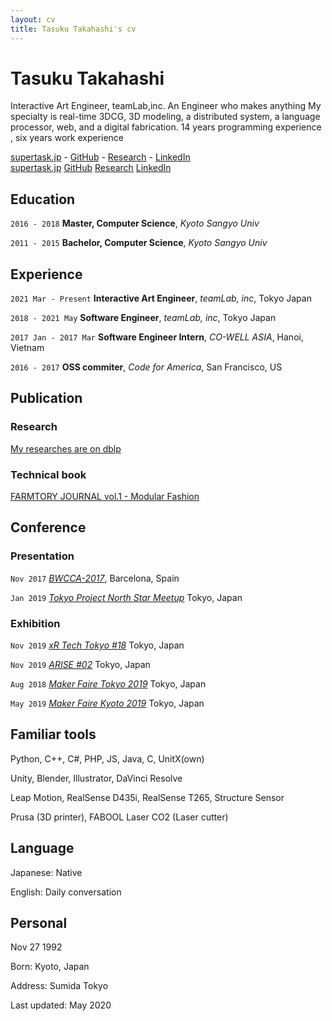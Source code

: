 ```yaml
---
layout: cv
title: Tasuku Takahashi's cv
---
```


# Tasuku Takahashi
Interactive Art Engineer, teamLab,inc. An Engineer who makes anything
My specialty is real-time 3DCG, 3D modeling, a distributed system, a language processor, web, and a digital fabrication. 14 years programming experience , six years work experience


<!--<a href="firstname.lastname@helsinki.fi">firstname.lastname@helsinki.fi</a> - +358 (0)2 941 51617-->
<div id="webaddress" class="only_show_on_web">
  <a href="https://supertask.jp"><i class="fas fa-home"></i> supertask.jp</a> -
  <a href="https://github.com/supertask"><i class="fab fa-github"></i> GitHub</a> -
  <!--<a href="https://medium.com/@pythor"><i class="fab fa-medium"></i> Medium</a><br />-->
  <a href="https://dblp.org/pers/hd/t/Takahashi:Tasuku"><i class="fas fa-university"></i> Research</a> -
  <!--<a href="https://www.youtube.com/channel/UCM7uAAwOleF5AtsEe3x9Qzg"><i class="fab fa-youtube"></i> YouTube</a>-->
  <a href="https://www.linkedin.com/in/supertask/"><i class="fab fa-linkedin"></i> LinkedIn</a><br />
</div>

<div id="webaddress_pdf" class="only_show_on_pdf">
  <a href="https://supertask.jp"><i class="fas fa-home"></i> supertask.jp</a>
  <a href="https://github.com/supertask"><i class="fab fa-github"></i> GitHub</a>
  <!--<a href="https://medium.com/@pythor"><i class="fab fa-medium"></i> Medium</a>-->
  <a href="https://dblp.org/pers/hd/t/Takahashi:Tasuku"><i class="fas fa-university"></i> Research</a>
  <!--<a href="https://www.youtube.com/channel/UCM7uAAwOleF5AtsEe3x9Qzg"><i class="fab fa-youtube"></i> YouTube</a>-->
  <a href="https://www.linkedin.com/in/supertask/"><i class="fab fa-linkedin"></i> LinkedIn</a><br />
</div>

## Education

`2016 - 2018`
**Master, Computer Science**, *Kyoto Sangyo Univ*

`2011 - 2015`
**Bachelor, Computer Science**, *Kyoto Sangyo Univ*

## Experience
`2021 Mar - Present`
**Interactive Art Engineer**, *teamLab, inc*, Tokyo Japan

`2018 - 2021 May`
**Software Engineer**, *teamLab, inc*, Tokyo Japan

`2017 Jan - 2017 Mar`
**Software Engineer Intern**, *CO-WELL ASIA*, Hanoi, Vietnam

`2016 - 2017`
**OSS commiter**, *Code for America*, San Francisco, US


## Publication
### Research
[My researches are on dblp](https://dblp.org/pers/hd/t/Takahashi:Tasuku)

### Technical book
[FARMTORY JOURNAL vol.1 - Modular Fashion](https://farmtory.booth.pm/items/1317978)

## Conference

### Presentation
`Nov 2017`
*[BWCCA-2017](http://voyager.ce.fit.ac.jp/conf/bwcca/2017/)*, Barcelona, Spain

`Jan 2019`
*[Tokyo Project North Star Meetup](https://vrtokyo.connpass.com/event/111295/)* Tokyo, Japan

### Exhibition
`Nov 2019`
*[xR Tech Tokyo #18](https://vrtokyo.connpass.com/event/151017/)* Tokyo, Japan

`Nov 2019`
*[ARISE #02](https://arise2.peatix.com/)* Tokyo, Japan

`Aug 2018`
*[Maker Faire Tokyo 2019](https://makezine.jp/event/makers-mft2019/m0256/)* Tokyo, Japan

`May 2019`
*[Maker Faire Kyoto 2019](https://makezine.jp/event/makers-mfk2019/m0028/)* Tokyo, Japan

## Familiar tools
Python, C++, C#, PHP, JS, Java, C, UnitX(own)

Unity, Blender, Illustrator, DaVinci Resolve

Leap Motion, RealSense D435i, RealSense T265, Structure Sensor

Prusa (3D printer), FABOOL Laser CO2 (Laser cutter)

## Language
Japanese: Native

English: Daily conversation

## Personal
Nov 27 1992

Born: Kyoto, Japan

Address: Sumida Tokyo

<!--<br/><span class="only_show_on_pdf">職歴詳細は次のページ</span>-->

Last updated: May 2020<br/><br/>
